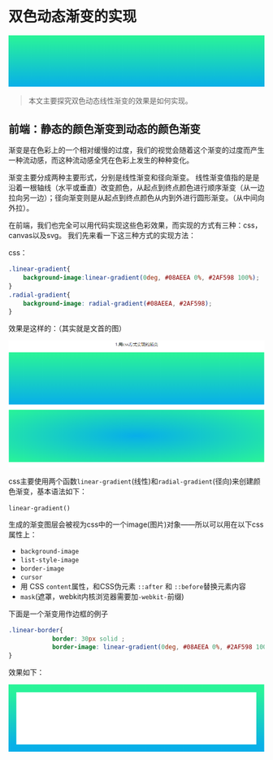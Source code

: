 # 双色动态渐变的实现

![headimg](./img/headImg.png)

> 本文主要探究双色动态线性渐变的效果是如何实现。

## 前端：静态的颜色渐变到动态的颜色渐变

渐变是在色彩上的一个相对缓慢的过度，我们的视觉会随着这个渐变的过度而产生一种流动感，而这种流动感全凭在色彩上发生的种种变化。

渐变主要分成两种主要形式，分别是线性渐变和径向渐变。
线性渐变值指的是是沿着一根轴线（水平或垂直）改变颜色，从起点到终点颜色进行顺序渐变（从一边拉向另一边）；径向渐变则是从起点到终点颜色从内到外进行圆形渐变。（从中间向外拉）。

在前端，我们也完全可以用代码实现这些色彩效果，而实现的方式有三种：css，canvas以及svg。
我们先来看一下这三种方式的实现方法：

css：
```css
.linear-gradient{
    background-image:linear-gradient(0deg, #08AEEA 0%, #2AF598 100%);
}
.radial-gradient{
    background-image: radial-gradient(#08AEEA, #2AF598);
}
```
效果是这样的：（其实就是文首的图）

![css-linear-bg](./img/cssLinearBg.png)

css主要使用两个函数`linear-gradient`(线性)和`radial-gradient`(径向)来创建颜色渐变，基本语法如下：

`linear-gradient()`

生成的渐变图层会被视为css中的一个image(图片)对象——所以可以用在以下css属性上：
* `background-image`
* `list-style-image`
* `border-image`
* `cursor`
* 用 CSS `content`属性，和CSS伪元素 `::after` 和 `::before`替换元素内容
* `mask`(遮罩，webkit内核浏览器需要加`-webkit-`前缀)

下面是一个渐变用作边框的例子
```css
.linear-border{
            border: 30px solid ;
            border-image: linear-gradient(0deg, #08AEEA 0%, #2AF598 100%) 10;
}
```
效果如下：

![linear-border](./img/linearBorder.png)



